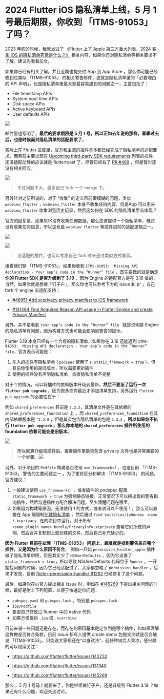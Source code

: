 # 2024  Flutter  iOS  隐私清单上线，5 月 1 号最后期限，你收到  「ITMS-91053」 了吗？

2023 年底的时候，我就发过了 [《Flutter 上了 Apple 第三方重大列表，2024 春季 iOS 的隐私清单究竟是什么？》](https://juejin.cn/post/7311876701909549065) 相关内容，如果你还对隐私清单等相关要求不了解，建议先看看前文。

如果你已经有相关了解，并且近期也提交过 App 到 App Store ，那么你可能已经收到过类似 「ITMS-91053」 的相关警告邮件，这就是隐私清单里的「必要理由的 API 声明」，也是隐私清单里最大家最容易遇到的问题之一，主要包括了：

- File timestamp APIs
- System boot time APIs
- Disk space APIs
- Active keyboard APIs
- User defaults APIs

![](http://img.cdn.guoshuyu.cn/20240325_privacy/image1.png)

邮件里也写明了，**最后的要求期限是 5 月 1 号，所以正如去年说的那样，春季过去后，也是时候面对隐私清单的适配要求了**。

实际上在 Flutter 进度里，官方和主流的插件基本都已经完成了隐私清单的适配要求，而目前主要出现在 [Upcoming third-party SDK requirements](https://developer.apple.com/support/third-party-SDK-requirements/)  列表的插件，还没适配动静的应该就是 fluttertoast 了，尽管已经有了 [PR #489](	https://github.com/ponnamkarthik/FlutterToast/pull/489) ，但是暂时还没有相关回应。

![](http://img.cdn.guoshuyu.cn/20240325_privacy/image2.png)

> 不过问题不大，最多自己 fork 一个 merge 下。

另外针对之前所说的，对于 “收集” 的定义目前很模糊的问题，类似 `webview_flutter` ，`webview_flutter` 本身不收集任何内容，但是App 可以用来 `webview_flutter` 收集浏览历史记录，然后这如何在 SDK 的隐私清单里去体现？

官方的回复是，如果SDK没有收集任何数据，那么应该提供一个隐私清单，概述没有收集任何信息，所以这也是  `webview_flutter`  等插件目前的适配逻辑之一。

![](http://img.cdn.guoshuyu.cn/20240325_privacy/image3.png)

![](http://img.cdn.guoshuyu.cn/20240325_privacy/image4.png)

> 没适配的插件，也可以考虑自己 fork 过来通过类似方式兼容。

接着我们聊 「ITMS-91053」，如果你收到 `ITMS-91053:  Missing API declaration - Your app’s code in the “Runner” file` ，首先要做的就是确定**你的 Flutter SDK 是否升级到了 3.19** ，因为 Engine 的适配官方是在 3.19 做的，当然，如果你就是想做「钉子户」，那么你也可以参考下方的 issue 和 pr ，自己 fork 个 engine 去适配支持：

- [#48951 Add xcprivacy privacy manifest to iOS framework](https://github.com/flutter/engine/pull/48951/)

- [#131494 Find Required Reason API usage in Flutter Engine and create Privacy Manifest](https://github.com/flutter/flutter/issues/131494)

另外，并不是看到  `Your app’s code in the “Runner” file ` 就是说明是 Engine 的隐私清单有问题，因为构建方式也可能会影响到警告的提示。

Flutter 3.19 本身已经有一个合规的隐私清单，如果你在 3.19 还能遇到 `ITMS-91053:  Missing API declaration - Your app’s code in the “Runner” file`，官方表示可能是：

1. 引入的插件有隐私清单 ( `podspec` 使用了 `s.static_framework = true` )，但目前你使用的是旧版本，所以需要更新插件
2. 使用的插件没有声明隐私清单，或者隐私清单不完整

对于 1 的情况，可以将插件的依赖版本升级到最新，**然后不要忘了运行一次  `flutter pub upgrade`**  ，因为很多插件最近才添加清单支持，另外运行  `flutter pub upgrade`   的必要性在于：

例如 `shared_preferences` 目前是 `2.2.2`，其清单文件是在其依赖的  `shared_preferences_foundation` 上 ，而  `shared_preferences_foundation`  在其内部依赖版本是 `^2.2.0` ，但是其实包含隐私清单的包是 `2.3.5` ，**所以如果你不执行 `flutter pub upgrade` ，那么你本地的  `shared_preferences`  插件所使用的  foundation  依赖可能会是旧版本**。

![](http://img.cdn.guoshuyu.cn/20240325_privacy/image5.png)

> **所以就算升级完插件后，查看插件里是否包含 privacy 文件也是非常重要的一个步骤**。![](http://img.cdn.guoshuyu.cn/20240325_privacy/image6.png)

另外，对于项目的  `Podfile`  构建是否使用 `use_frameworks!` ，也是目前 「ITMS-91053」 警告的主要问题之一  ，为了更好区分和解决  「ITMS-91053」 的问题，官方建议：

1. 一般建议使用  `use_frameworks!`  ，或者插件的 podspec 配置 `static_framework = true` 为强制静态链接，正常情况下可以把出现的警告指向插件，然后沟通插件方配合解决问题，至少清楚问题在哪里。
2. 如果因为构建等原因，无法使用 1 的方式，或者说可以不使用 1 ，那么可以直接在 App 端强制[创建隐私清单](https://developer.apple.com/documentation/bundleresources/privacy_manifest_files#4284009) ，然后通过 `find build/ios/iphoneos -name *.xcprivacy `  在的项目中运行，对于所有 `<some_plugin_name>.bundle/PrivacyInfo.xcprivacy` 查看它们所做的声明，然后合并复制到上面创建的文件，然后自己补充缺少的。

**因为 Flutter 目前在处理 「ITMS-91053」 问题上，最难就是找到警告来自哪个插件，又是因为什么原因不符合**， 例如一开始 `permission_handler_apple`  插件做了隐私清单申明，但是其实少了  `NSUserDefaults` ，因为它设置了 `static_framework = true`，所以导致 NSUserDefaults 代码位于 `Runner` ，一开始找问题的时候，因为它已经适配过了，大家都忽略了 `permission_handler` ，后来才发现，目前 [flutter-permission-handler #1292](https://github.com/Baseflow/flutter-permission-handler/issues/1292) 已经修复了这个问题。

最后，如果你在向官方提出相关 issue 时，例如在 [#145269](https://github.com/flutter/flutter/issues/145269) 下提出相关问题的时候，最好是附上下列配置，以便于快速定位问题：

- `pubspec.yaml` 和 `pubspec.lock` ，特别是 `pubspec.lock` 
- `ios/Podfile`
- 是否自己修改过 Runner 中的 native 代码
- 如果方便提供  `.ipa` 或 `.xcarchive` 

目前来说一些问题还是存在，而存在的原因基本是定位到是哪个插件，和如果理解这样做是否符合条款，目前 issue 都有人提供  create demo 包提交测试是否会触发  「ITMS-91053」，只能说大家都还在“以身试法”，前任种树后人乘凉，感兴趣的可以继续关注：

- https://github.com/flutter/flutter/issues/143232

- https://github.com/flutter/flutter/issues/131940

- https://github.com/flutter/flutter/issues/145269



那么 ，5 月 1 号马上就要来了，你是继续做钉子户，还是升级到 Flutter 3.19 ？如果还有什么问题，欢迎交流讨论。



